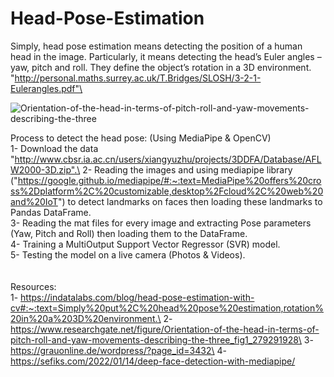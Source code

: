 # Head-Pose-Estimation

Simply, head pose estimation means detecting the position of a human head in the image. Particularly, it means detecting the head’s Euler angles – yaw, pitch and roll. They define the object’s rotation in a 3D environment.\
"http://personal.maths.surrey.ac.uk/T.Bridges/SLOSH/3-2-1-Eulerangles.pdf"\


![Orientation-of-the-head-in-terms-of-pitch-roll-and-yaw-movements-describing-the-three](https://user-images.githubusercontent.com/31386584/173678706-5d1c1908-80ae-491d-950d-3e946ab44900.png)


Process to detect the head pose: (Using MediaPipe & OpenCV)\
1- Download the data "http://www.cbsr.ia.ac.cn/users/xiangyuzhu/projects/3DDFA/Database/AFLW2000-3D.zip".\
2- Reading the images and using mediapipe library ("https://google.github.io/mediapipe/#:~:text=MediaPipe%20offers%20cross%2Dplatform%2C%20customizable,desktop%2Fcloud%2C%20web%20and%20IoT") to detect landmarks on faces then loading these landmarks to Pandas DataFrame.\
3- Reading the mat files for every image and extracting Pose parameters (Yaw, Pitch and Roll) then loading them to the DataFrame.\
4- Training a MultiOutput Support Vector Regressor (SVR) model.\
5- Testing the model on a live camera (Photos & Videos).\
\
\
Resources:\
1- https://indatalabs.com/blog/head-pose-estimation-with-cv#:~:text=Simply%20put%2C%20head%20pose%20estimation,rotation%20in%20a%203D%20environment.\
2- https://www.researchgate.net/figure/Orientation-of-the-head-in-terms-of-pitch-roll-and-yaw-movements-describing-the-three_fig1_279291928\
3- https://grauonline.de/wordpress/?page_id=3432\
4- https://sefiks.com/2022/01/14/deep-face-detection-with-mediapipe/
